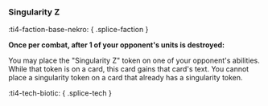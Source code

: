 ### **Singularity Z**
:ti4-faction-base-nekro:
{ .splice-faction }

**Once per combat, after 1 of your opponent's units is destroyed:**

You may place the "Singularity Z" token on one of your opponent's abilities.
While that token is on a card, this card gains that card's text.
You cannot place a singularity token on a card that already has a singularity token.

:ti4-tech-biotic:
{ .splice-tech }
